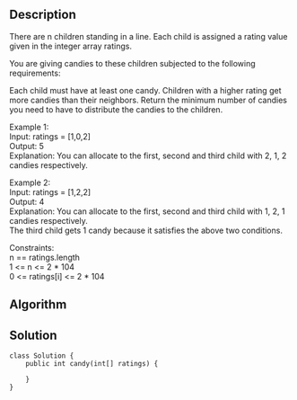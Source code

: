 ## Description
There are n children standing in a line. Each child is assigned a rating value given in the integer array ratings.

You are giving candies to these children subjected to the following requirements:

Each child must have at least one candy.
Children with a higher rating get more candies than their neighbors.
Return the minimum number of candies you need to have to distribute the candies to the children.

 

Example 1:  
Input: ratings = [1,0,2]  
Output: 5  
Explanation: You can allocate to the first, second and third child with 2, 1, 2 candies respectively.

Example 2:  
Input: ratings = [1,2,2]  
Output: 4  
Explanation: You can allocate to the first, second and third child with 1, 2, 1 candies respectively.  
The third child gets 1 candy because it satisfies the above two conditions.
 

Constraints:  
n == ratings.length  
1 <= n <= 2 * 104  
0 <= ratings[i] <= 2 * 104

## Algorithm

## Solution
~~~
class Solution {
    public int candy(int[] ratings) {
        
    }
}
~~~